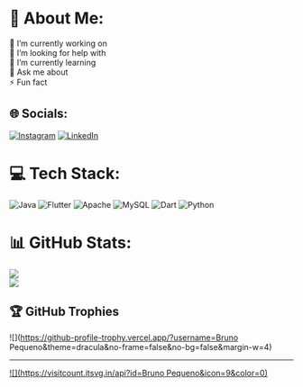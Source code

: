 
# 💫 About Me:
🔭 I’m currently working on<br>🤝 I’m looking for help with<br>🌱 I’m currently learning<br>💬 Ask me about<br>⚡ Fun fact


## 🌐 Socials:
[![Instagram](https://img.shields.io/badge/Instagram-%23E4405F.svg?logo=Instagram&logoColor=white)](https://instagram.com/@ofc_bruno12) [![LinkedIn](https://img.shields.io/badge/LinkedIn-%230077B5.svg?logo=linkedin&logoColor=white)](https://linkedin.com/in/bruno-pequeno-tec) 

# 💻 Tech Stack:
![Java](https://img.shields.io/badge/java-%23ED8B00.svg?style=for-the-badge&logo=java&logoColor=white) ![Flutter](https://img.shields.io/badge/Flutter-%2302569B.svg?style=for-the-badge&logo=Flutter&logoColor=white) ![Apache](https://img.shields.io/badge/apache-%23D42029.svg?style=for-the-badge&logo=apache&logoColor=white) ![MySQL](https://img.shields.io/badge/mysql-%2300f.svg?style=for-the-badge&logo=mysql&logoColor=white) ![Dart](https://img.shields.io/badge/dart-%230175C2.svg?style=for-the-badge&logo=dart&logoColor=white) ![Python](https://img.shields.io/badge/python-3670A0?style=for-the-badge&logo=python&logoColor=ffdd54)
# 📊 GitHub Stats:
![](https://github-readme-streak-stats.herokuapp.com/?user=BrunoPequeno&theme=highcontrast&hide_border=false)<br/>
![](https://github-readme-stats.vercel.app/api/top-langs/?username=BrunoPequeno&theme=highcontrast&hide_border=false&include_all_commits=false&count_private=false&layout=compact)

## 🏆 GitHub Trophies
![](https://github-profile-trophy.vercel.app/?username=Bruno Pequeno&theme=dracula&no-frame=false&no-bg=false&margin-w=4)

---
[![](https://visitcount.itsvg.in/api?id=Bruno Pequeno&icon=9&color=0)](https://visitcount.itsvg.in)

<!-- Proudly created with GPRM ( https://gprm.itsvg.in ) -->
